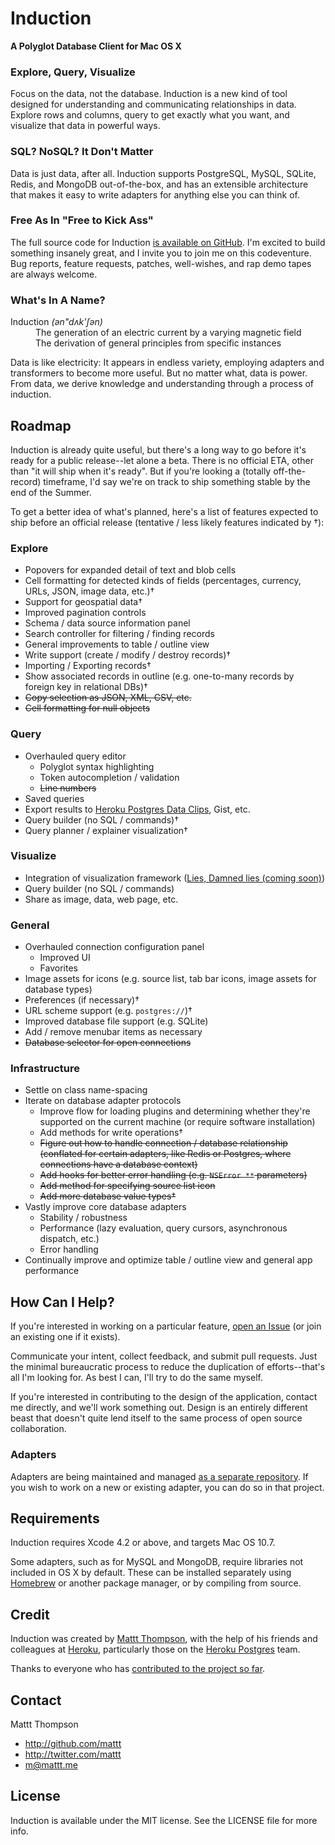 # Induction
**A Polyglot Database Client for Mac OS X**

### Explore, Query, Visualize

Focus on the data, not the database. Induction is a new kind of tool designed for understanding and communicating relationships in data. Explore rows and columns, query to get exactly what you want, and visualize that data in powerful ways.

### SQL? NoSQL? It Don't Matter

Data is just data, after all. Induction supports PostgreSQL, MySQL, SQLite, Redis, and MongoDB  out-of-the-box, and has an extensible architecture that makes it easy to write adapters for anything else you can think of.

### Free As In "Free to Kick Ass"

The full source code for Induction [is available on GitHub](https://github.com/Induction/Induction). I'm excited to build something insanely great, and I invite you to join me on this codeventure. Bug reports, feature requests, patches, well-wishes, and rap demo tapes are always welcome.

### What's In A Name?

<dl>
  <dt>
    Induction <em class="pronunciation">(ən"dʌk'ʃən)</em>
  </dt>
  <dd>The generation of an electric current by a varying magnetic field</dd>
  <dd>The derivation of general principles from specific instances</dd>
</dl>

Data is like electricity: It appears in endless variety, employing adapters and transformers to become more useful. But no matter what, data is power. From data, we derive knowledge and understanding through a process of induction.

## Roadmap

Induction is already quite useful, but there's a long way to go before it's ready for a public release--let alone a beta. There is no official ETA, other than "it will ship when it's ready". But if you're looking a (totally off-the-record) timeframe, I'd say we're on track to ship something stable by the end of the Summer.

To get a better idea of what's planned, here's a list of features expected to ship before an official release (tentative / less likely features indicated by †):

### Explore

- Popovers for expanded detail of text and blob cells
- Cell formatting for detected kinds of fields (percentages, currency, URLs, JSON, image data, etc.)†
- Support for geospatial data†
- Improved pagination controls
- Schema / data source information panel
- Search controller for filtering / finding records
- General improvements to table / outline view
- Write support (create / modify / destroy records)†
- Importing / Exporting records†
- Show associated records in outline (e.g. one-to-many records by foreign key in relational DBs)†
- ~~Copy selection as JSON, XML, CSV, etc.~~
- ~~Cell formatting for null objects~~

### Query

- Overhauled query editor
  - Polyglot syntax highlighting
  - Token autocompletion / validation
  - ~~Line numbers~~
- Saved queries
- Export results to [Heroku Postgres Data Clips](https://postgres.heroku.com/blog/past/2012/1/31/simple_data_sharing_with_data_clips/), Gist, etc.
- Query builder (no SQL / commands)†
- Query planner / explainer visualization†

### Visualize

- Integration of visualization framework ([Lies, Damned lies (coming soon)](https://github.com/Induction/LiesDamnedLies))
- Query builder (no SQL / commands)
- Share as image, data, web page, etc.

### General

- Overhauled connection configuration panel
  - Improved UI
  - Favorites
- Image assets for icons (e.g. source list, tab bar icons, image assets for database types)
- Preferences (if necessary)†
- URL scheme support (e.g. `postgres://`)†
- Improved database file support (e.g. SQLite)
- Add / remove menubar items as necessary
- ~~Database selector for open connections~~

### Infrastructure

- Settle on class name-spacing
- Iterate on database adapter protocols
  - Improve flow for loading plugins and determining whether they're supported on the current machine (or require software installation)
  - Add methods for write operations†
  - ~~Figure out how to handle connection / database relationship (conflated for certain adapters, like Redis or Postgres, where connections have a database context)~~
  - ~~Add hooks for better error handling (e.g. `NSError **` parameters)~~
  - ~~Add method for specifying source list icon~~
  - ~~Add more database value types†~~
- Vastly improve core database adapters
  - Stability / robustness
  - Performance (lazy evaluation, query cursors, asynchronous dispatch, etc.)
  - Error handling
- Continually improve and optimize table / outline view and general app performance

## How Can I Help?

If you're interested in working on a particular feature, [open an Issue](https://github.com/Induction/Induction/issues) (or join an existing one if it exists).

Communicate your intent, collect feedback, and submit pull requests. Just the minimal bureaucratic process to reduce the duplication of efforts--that's all I'm looking for. As best I can, I'll try to do the same myself.

If you're interested in contributing to the design of the application, contact me directly, and we'll work something out. Design is an entirely different beast that doesn't quite lend itself to the same process of open source collaboration.

### Adapters

Adapters are being maintained and managed [as a separate repository](https://github.com/Induction/Adapters). If you wish to work on a new or existing adapter, you can do so in that project.

## Requirements

Induction requires Xcode 4.2 or above, and targets Mac OS 10.7. 

Some adapters, such as for MySQL and MongoDB, require libraries not included in OS X by default. These can be installed separately using [Homebrew](http://mxcl.github.com/homebrew/) or another package manager, or by compiling from source.

## Credit

Induction was created by [Mattt Thompson](http://twitter.com/mattt/), with the help of his friends and colleagues at [Heroku](http://www.heroku.com/), particularly those on the [Heroku Postgres](https://postgres.heroku.com/) team.

Thanks to everyone who has [contributed to the project so far](https://github.com/Induction/Induction/contributors).

## Contact

Mattt Thompson

- http://github.com/mattt
- http://twitter.com/mattt
- m@mattt.me

## License

Induction is available under the MIT license. See the LICENSE file for more info.
